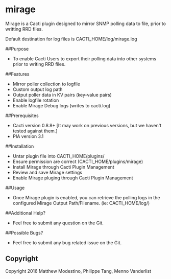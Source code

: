 # mirage
Mirage is a Cacti plugin designed to mirror SNMP polling data to file, prior to writting RRD files.

Default destination for log files is CACTI_HOME/log/mirage.log

##Purpose
 * To enable Cacti Users to export their polling data into other systems prior to writing RRD files.

##Features
 * Mirror poller collection to logfile
 * Custom output log path
 * Output poller data in KV pairs (key-value pairs)
 * Enable logfile rotation
 * Enable Mirage Debug logs (writes to cacti.log)

##Prerequisites
 * Cacti version 0.8.8+ [It may work on previous versions, but we haven't tested against them.]
 * PIA version 3.1

##Installation
 * Untar plugin file into CACTI_HOME/plugins/
 * Ensure permission are correct (CACTI_HOME/plugins/mirage)
 * Install Mirage through Cacti Plugin Management
 * Review and save Mirage settings
 * Enable Mirage pluging through Cacti Plugin Management

##Usage
 * Once Mirage plugin is enabled, you can retrieve the polling logs in the configured Mirage Output Path/Filename.
(ie: CACTI_HOME/log/)

##Additional Help?
 * Feel free to submit any question on the Git.

##Possible Bugs?
 * Feel free to submit any bug related issue on the Git.

## Copyright
Copyright 2016 Matthew Modestino, Philippe Tang, Menno Vanderlist
